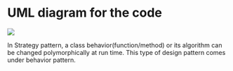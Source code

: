 # UML diagram for the code
![](https://user-images.githubusercontent.com/87397035/227886926-a096ce51-df57-4d5b-a4ad-9a6768cdbde0.png)

In Strategy pattern, a class behavior(function/method) or its algorithm can be changed polymorphically at run time. This type of design pattern comes under behavior pattern.
